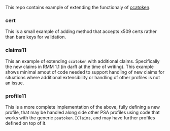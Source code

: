 This repo contains example of extending the functionaly of [ccatoken](https://github.com/veraison/ccatoken).

### cert

This is a small example of adding method that accepts x509 certs rather than bare keys for validation.

### claims11

This an example of extending `ccatoken` with additional claims. Specifically the new claims in RMM 1.1 (in darft at the time of writing). This example shows minimal amout of code needed to support handling of new claims for situations where additional extensibility or handling of other profiles is not an issue.

### profile11

This is a more complete implementation of the above, fully defining a new profile, that may be handled along side other PSA profiles using code that works with the generic `psatoken.IClaims`, and may have further profiles defined on top of it.
